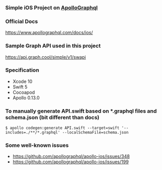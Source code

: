 ### Simple iOS Project on [ApolloGraphql](https://www.apollographql.com/docs/ios/)

### Official Docs
https://www.apollographql.com/docs/ios/

### Sample Graph API used in this project
https://api.graph.cool/simple/v1/swapi

### Specification
- Xcode 10
- Swift 5
- Cocoapod
- Apollo 0.13.0

### To manually generate API.swift based on *.graphql files and schema.json (bit different than docs)

```
$ apollo codegen:generate API.swift --target=swift '--includes=./**/*.graphql' --localSchemaFile=schema.json
```

### Some well-known issues
- https://github.com/apollographql/apollo-ios/issues/348
- https://github.com/apollographql/apollo-ios/issues/199
